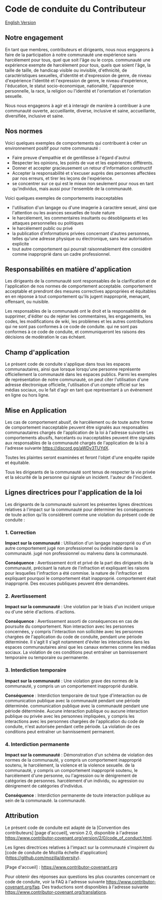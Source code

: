 # Code de conduite du Contributeur
[English Version](CODE_OF_CONDUCT.en.md)
## Notre engagement
En tant que membres, contributeurs et dirigeants, nous nous engageons à faire de la participation à notre communauté une expérience sans harcèlement pour tous, quel que soit l'âge ou le corps.
communauté une expérience exempte de harcèlement pour tous, quels que soient l'âge, la taille
de taille, de handicap visible ou invisible, d'ethnicité, de caractéristiques sexuelles, d'identité et d'expression de genre, de niveau d'expérience
l'identité et l'expression de genre, le niveau d'expérience, l'éducation, le statut socio-économique,
nationalité, l'apparence personnelle, la race, la religion ou l'identité et l'orientation
et l'orientation sexuelle.

Nous nous engageons à agir et à interagir de manière à contribuer à une communauté ouverte, accueillante, diverse, inclusive et saine,
accueillante, diversifiée, inclusive et saine.

## Nos normes
Voici quelques exemples de comportements qui contribuent à créer un environnement positif pour notre communauté :

* Faire preuve d'empathie et de gentillesse à l'égard d'autrui
* Respecter les opinions, les points de vue et les expériences différents.
* Donner et accepter gracieusement un retour d'information constructif
* Accepter la responsabilité et s'excuser auprès des personnes affectées par nos erreurs, et tirer les leçons de l'expérience.
* se concentrer sur ce qui est le mieux non seulement pour nous en tant qu'individus, mais aussi pour l'ensemble de la communauté.

Voici quelques exemples de comportements inacceptables

* l'utilisation d'un langage ou d'une imagerie à caractère sexuel, ainsi que l'attention ou les avances sexuelles de toute nature
* le harcèlement, les commentaires insultants ou désobligeants et les attaques personnelles ou politiques
* le harcèlement public ou privé
* la publication d'informations privées concernant d'autres personnes, telles qu'une adresse physique ou électronique, sans leur autorisation explicite
* tout autre comportement qui pourrait raisonnablement être considéré comme inapproprié dans un cadre professionnel.

## Responsabilités en matière d'application

Les dirigeants de la communauté sont responsables de la clarification et de l'application de nos normes de comportement acceptable.
comportement acceptable et prendront des mesures correctives appropriées et équitables en
en réponse à tout comportement qu'ils jugent inapproprié, menaçant, offensant,
ou nuisible.

Les responsables de la communauté ont le droit et la responsabilité de supprimer, d'éditer ou de rejeter
les commentaires, les engagements, les codes, les modifications de wiki, les problèmes et les autres contributions qui ne sont pas conformes à ce code de conduite.
qui ne sont pas conformes à ce code de conduite, et communiqueront les raisons des décisions de modération
le cas échéant.

## Champ d'application

Le présent code de conduite s'applique dans tous les espaces communautaires, ainsi que lorsque
lorsqu'une personne représente officiellement la communauté dans les espaces publics.
Parmi les exemples de représentation de notre communauté, on peut citer l'utilisation d'une adresse électronique officielle,
l'utilisation d'un compte officiel sur les médias sociaux, ou le fait d'agir en tant que représentant
à un événement en ligne ou hors ligne.

## Mise en Application

Les cas de comportement abusif, de harcèlement ou de toute autre forme de comportement inacceptable peuvent être signalés aux responsables communautaires chargés de l'application de la loi à l'adresse suivante
Les comportements abusifs, harcelants ou inacceptables peuvent être signalés aux responsables de la communauté chargés de l'application de la loi à l'adresse suivante
https://discord.gg/aWDv3TUYdX. 

Toutes les plaintes seront examinées et feront l'objet d'une enquête rapide et équitable.

Tous les dirigeants de la communauté sont tenus de respecter la vie privée et la sécurité de la personne qui signale un incident.
l'auteur de l'incident.

## Lignes directrices pour l'application de la loi

Les dirigeants de la communauté suivront les présentes lignes directrices relatives à l'impact sur la communauté pour déterminer
les conséquences de toute action qu'ils considèrent comme une violation du présent code de conduite :

### 1. Correction

**Impact sur la communauté** : Utilisation d'un langage inapproprié ou d'un autre comportement jugé non professionnel ou indésirable dans la communauté.
jugé non professionnel ou malvenu dans la communauté.

**Conséquence** : Avertissement écrit et privé de la part des dirigeants de la communauté, précisant la nature de l'infraction et expliquant les raisons pour lesquelles l'infraction a été commise.
la nature de l'infraction et expliquant pourquoi le comportement était inapproprié.
comportement était inapproprié. Des excuses publiques peuvent être demandées.

### 2. Avertissement

**Impact sur la communauté** : Une violation par le biais d'un incident unique ou d'une série d'actions.
d'actions.

**Conséquence** : Avertissement assorti de conséquences en cas de poursuite du comportement. Non
interaction avec les personnes concernées, y compris l'interaction non sollicitée avec
les personnes chargées de l'application du code de conduite, pendant une période déterminée. Il s'agit
Il s'agit notamment d'éviter les interactions dans les espaces communautaires ainsi que les canaux externes
comme les médias sociaux. La violation de ces conditions peut entraîner un bannissement temporaire ou
temporaire ou permanente.

### 3. Interdiction temporaire

**Impact sur la communauté** : Une violation grave des normes de la communauté, y compris un
un comportement inapproprié durable.

**Conséquence** : Interdiction temporaire de tout type d'interaction ou de communication publique avec la communauté pendant une période déterminée.
communication publique avec la communauté pendant une période déterminée. Aucune interaction publique ou
aucune interaction publique ou privée avec les personnes impliquées, y compris les interactions
avec les personnes chargées de l'application du code de conduite, n'est autorisée pendant cette période.
La violation de ces conditions peut entraîner un bannissement permanent.

### 4. Interdiction permanente

**Impact sur la communauté** : Démonstration d'un schéma de violation des normes de la communauté, y compris un comportement inapproprié soutenu, le harcèlement, la violence et la violence sexuelle.
de la communauté, y compris un comportement inapproprié soutenu, le harcèlement d'une personne, ou l'agression ou le dénigrement de catégories de personnes.
harcèlement d'un individu, ou agression ou dénigrement de catégories d'individus.

**Conséquence** : Interdiction permanente de toute interaction publique au sein de la communauté.
la communauté.

## Attribution
Le présent code de conduite est adapté de la [Convention des contributeurs] [page d'accueil],
version 2.0, disponible à l'adresse
https://www.contributor-covenant.org/version/2/0/code_of_conduct.html.

Les lignes directrices relatives à l'impact sur la communauté s'inspirent du [code de conduite de Mozilla
échelle d'application] (https://github.com/mozilla/diversity).

[Page d'accueil] : https://www.contributor-covenant.org

Pour obtenir des réponses aux questions les plus courantes concernant ce code de conduite, voir la FAQ à l'adresse suivante
https://www.contributor-covenant.org/faq. Des traductions sont disponibles à l'adresse suivante
https://www.contributor-covenant.org/translations.
